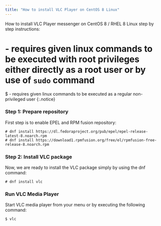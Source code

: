 ```yaml
---
title: "How to install VLC Player on CentOS 8 Linux"
---
```

How to install VLC Player messenger on CentOS 8 / RHEL 8 Linux step by step instructions:

# - requires given linux commands to be executed with root privileges either directly as a root user or by use of `sudo` command
$ - requires given linux commands to be executed as a regular non-privileged user
{:.notice}

### Step 1: Prepare repository

First step is to enable EPEL and RPM fusion repository:

```terminal
# dnf install https://dl.fedoraproject.org/pub/epel/epel-release-latest-8.noarch.rpm
# dnf install https://download1.rpmfusion.org/free/el/rpmfusion-free-release-8.noarch.rpm
```

### Step 2: Install VLC package

Now, we are ready to install the VLC package simply by using the dnf command:

```terminal
# dnf install vlc
```
### Run VLC Media Player

Start VLC media player from your menu or by executing the following command:

```terminal
$ vlc
```
